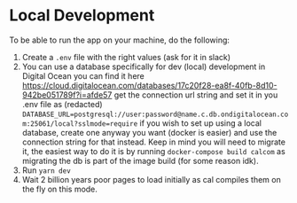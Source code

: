 # Local Development

To be able to run the app on your machine, do the following:

1. Create a `.env` file with the right values (ask for it in slack)
2. You can use a database specifically for dev (local) development in Digital Ocean
   you can find it here https://cloud.digitalocean.com/databases/17c20f28-ea8f-40fb-8d10-942be051789f?i=afde57
   get the connection url string and set it in you .env file as (redacted)
   `DATABASE_URL=postgresql://user:password@name.c.db.ondigitalocean.com:25061/local?sslmode=require`
   if you wish to set up using a local database, create one anyway you want (docker is easier) and use the connection
   string for that instead. Keep in mind you will need to migrate it, the easiest way to do it is by
   running `docker-compose build calcom` as migrating the db is part of the image build (for some reason idk).
3. Run `yarn dev`
4. Wait 2 billion years poor pages to load initially as cal compiles them on the fly on this mode.


